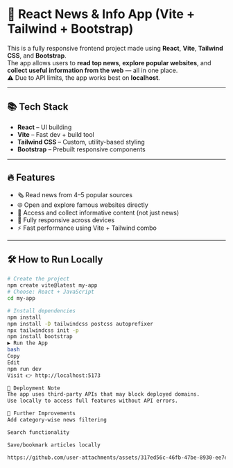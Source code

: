 # 📰 React News & Info App (Vite + Tailwind + Bootstrap)

This is a fully responsive frontend project made using **React**, **Vite**, **Tailwind CSS**, and **Bootstrap**.  
The app allows users to **read top news**, **explore popular websites**, and **collect useful information from the web** — all in one place.  
⚠️ Due to API limits, the app works best on **localhost**.

---

## 📚 Tech Stack

- **React** – UI building  
- **Vite** – Fast dev + build tool  
- **Tailwind CSS** – Custom, utility-based styling  
- **Bootstrap** – Prebuilt responsive components  

---

## 🔥 Features

- 🗞️ Read news from 4–5 popular sources  
- 🌐 Open and explore famous websites directly  
- 🧠 Access and collect informative content (not just news)  
- 📱 Fully responsive across devices  
- ⚡ Fast performance using Vite + Tailwind combo  

---

## 🛠 How to Run Locally

```bash
# Create the project
npm create vite@latest my-app
# Choose: React + JavaScript
cd my-app

# Install dependencies
npm install
npm install -D tailwindcss postcss autoprefixer
npx tailwindcss init -p
npm install bootstrap
▶️ Run the App
bash
Copy
Edit
npm run dev
Visit 👉 http://localhost:5173

🚫 Deployment Note
The app uses third-party APIs that may block deployed domains.
Use locally to access full features without API errors.

🔧 Further Improvements
Add category-wise news filtering

Search functionality

Save/bookmark articles locally

https://github.com/user-attachments/assets/317ed56c-46fb-47be-8930-ee7ef70aad36

